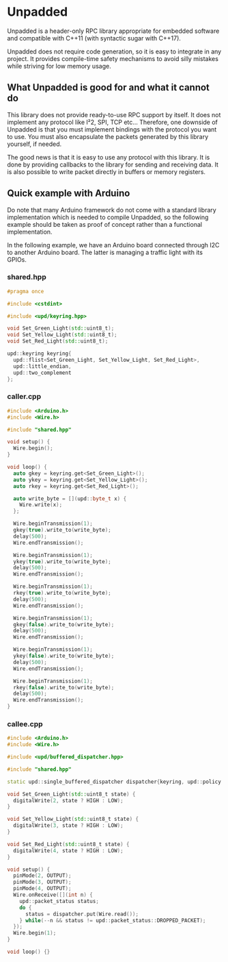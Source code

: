 # Unpadded

Unpadded is a header-only RPC library appropriate for embedded software and compatible with C++11 (with syntactic sugar with C++17).

Unpadded does not require code generation, so it is easy to integrate in any project. It provides compile-time safety mechanisms to avoid silly mistakes while striving for low memory usage.

## What Unpadded is good for and what it cannot do

This library does not provide ready-to-use RPC support by itself. It does not implement any protocol like I²2, SPI, TCP etc... Therefore, one downside of Unpadded is that you must implement bindings with the protocol you want to use. You must also encapsulate the packets generated by this library yourself, if needed.

The good news is that it is easy to use any protocol with this library. It is done by providing callbacks to the library for sending and receiving data. It is also possible to write packet directly in buffers or memory registers.

## Quick example with Arduino

Do note that many Arduino framework do not come with a standard library implementation which is needed to compile Unpadded, so the following example should be taken as proof of concept rather than a functional implementation.

In the following example, we have an Arduino board connected through I2C to another Arduino board. The latter is managing a traffic light with its GPIOs.

### shared.hpp

```cpp
#pragma once

#include <cstdint>

#include <upd/keyring.hpp>

void Set_Green_Light(std::uint8_t);
void Set_Yellow_Light(std::uint8_t);
void Set_Red_Light(std::uint8_t);

upd::keyring keyring{
  upd::flist<Set_Green_Light, Set_Yellow_Light, Set_Red_Light>,
  upd::little_endian,
  upd::two_complement
};
```

### caller.cpp

```cpp
#include <Arduino.h>
#include <Wire.h>

#include "shared.hpp"

void setup() {
  Wire.begin();
}

void loop() {
  auto gkey = keyring.get<Set_Green_Light>();
  auto ykey = keyring.get<Set_Yellow_Light>();
  auto rkey = keyring.get<Set_Red_Light>();

  auto write_byte = [](upd::byte_t x) {
    Wire.write(x);
  };

  Wire.beginTransmission(1);
  gkey(true).write_to(write_byte);
  delay(500);
  Wire.endTransmission();

  Wire.beginTransmission(1);
  ykey(true).write_to(write_byte);
  delay(500);
  Wire.endTransmission();

  Wire.beginTransmission(1);
  rkey(true).write_to(write_byte);
  delay(500);
  Wire.endTransmission();

  Wire.beginTransmission(1);
  gkey(false).write_to(write_byte);
  delay(500);
  Wire.endTransmission();

  Wire.beginTransmission(1);
  ykey(false).write_to(write_byte);
  delay(500);
  Wire.endTransmission();

  Wire.beginTransmission(1);
  rkey(false).write_to(write_byte);
  delay(500);
  Wire.endTransmission();
}
```

### callee.cpp

```cpp
#include <Arduino.h>
#include <Wire.h>

#include <upd/buffered_dispatcher.hpp>

#include "shared.hpp"

static upd::single_buffered_dispatcher dispatcher{keyring, upd::policy::static_storage_duration_only};

void Set_Green_Light(std::uint8_t state) {
  digitalWrite(2, state ? HIGH : LOW);
}

void Set_Yellow_Light(std::uint8_t state) {
  digitalWrite(3, state ? HIGH : LOW);
}

void Set_Red_Light(std::uint8_t state) {
  digitalWrite(4, state ? HIGH : LOW);
}

void setup() {
  pinMode(2, OUTPUT);
  pinMode(3, OUTPUT);
  pinMode(4, OUTPUT);
  Wire.onReceive([](int n) {
    upd::packet_status status;
    do {
      status = dispatcher.put(Wire.read());
    } while(--n && status != upd::packet_status::DROPPED_PACKET);
  });
  Wire.begin(1);
}

void loop() {}
```
